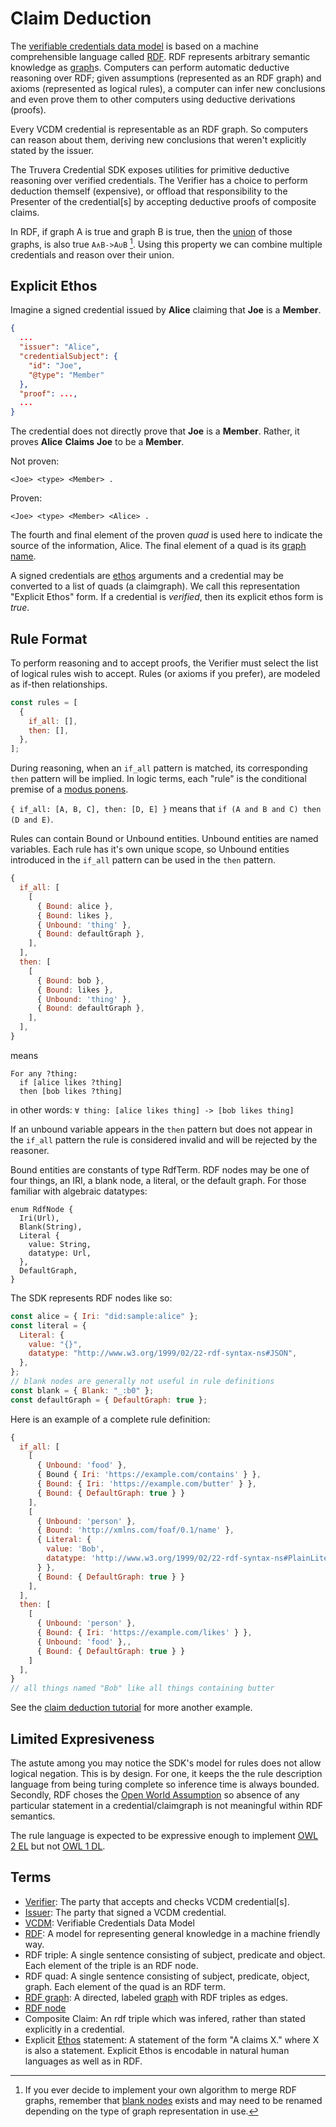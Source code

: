 # Claim Deduction

The [verifiable credentials data model](https://www.w3.org/TR/vc-data-model/) is based on a machine comprehensible language called [RDF](https://www.w3.org/TR/rdf-primer/). RDF represents arbitrary semantic knowledge as [graph](<https://en.wikipedia.org/wiki/Graph_(discrete_mathematics)>)s. Computers can perform automatic deductive reasoning over RDF; given assumptions (represented as an RDF graph) and axioms (represented as logical rules), a computer can infer new conclusions and even prove them to other computers using deductive derivations (proofs).

Every VCDM credential is representable as an RDF graph. So computers can reason about them, deriving new conclusions that weren't explicitly stated by the issuer.

The Truvera Credential SDK exposes utilities for primitive deductive reasoning over verified credentials. The Verifier has a choice to perform deduction themself (expensive), or offload that responsibility to the Presenter of the credential[s] by accepting deductive proofs of composite claims.

In RDF, if graph A is true and graph B is true, then the [union](<https://en.wikipedia.org/wiki/Union_(set_theory)>) of those graphs, is also true `A∧B->A∪B` [^1]. Using this property we can combine multiple credentials and reason over their union.

## Explicit Ethos

Imagine a signed credential issued by **Alice** claiming that **Joe** is a **Member**.

```json
{
  ...
  "issuer": "Alice",
  "credentialSubject": {
    "id": "Joe",
    "@type": "Member"
  },
  "proof": ...,
  ...
}
```

The credential does not directly prove that **Joe** is a **Member**. Rather, it proves **Alice** **Claims** **Joe** to be a **Member**.

Not proven:

```nquads
<Joe> <type> <Member> .
```

Proven:

```nquads
<Joe> <type> <Member> <Alice> .
```

The fourth and final element of the proven _quad_ is used here to indicate the source of the information, Alice. The final element of a quad is its [graph name](https://www.w3.org/TR/rdf11-concepts/#dfn-graph-name).

A signed credentials are [ethos](https://en.wikipedia.org/wiki/Modes_of_persuasion#Ethos) arguments and a credential may be converted to a list of quads (a claimgraph). We call this representation "Explicit Ethos" form. If a credential is _verified_, then its explicit ethos form is _true_.

## Rule Format

To perform reasoning and to accept proofs, the Verifier must select the list of logical rules wish to accept. Rules (or axioms if you prefer), are modeled as if-then relationships.

```js
const rules = [
  {
    if_all: [],
    then: [],
  },
];
```

During reasoning, when an `if_all` pattern is matched, its corresponding `then` pattern will be implied. In logic terms, each "rule" is the conditional premise of a [modus ponens](https://en.wikipedia.org/wiki/Modus_ponens).

`{ if_all: [A, B, C], then: [D, E] }` means that `if (A and B and C) then (D and E)`.

Rules can contain Bound or Unbound entities. Unbound entities are named variables. Each rule has it's own unique scope, so Unbound entities introduced in the `if_all` pattern can be used in the `then` pattern.

```js
{
  if_all: [
    [
      { Bound: alice },
      { Bound: likes },
      { Unbound: 'thing' },
      { Bound: defaultGraph },
    ],
  ],
  then: [
    [
      { Bound: bob },
      { Bound: likes },
      { Unbound: 'thing' },
      { Bound: defaultGraph },
    ],
  ],
}
```

means

```
For any ?thing:
  if [alice likes ?thing]
  then [bob likes ?thing]
```

in other words: `∀ thing: [alice likes thing] -> [bob likes thing]`

If an unbound variable appears in the `then` pattern but does not appear in the `if_all` pattern the rule is considered invalid and will be rejected by the reasoner.

Bound entities are constants of type RdfTerm. RDF nodes may be one of four things, an IRI, a blank node, a literal, or the default graph. For those familiar with algebraic datatypes:

```rust,ignore
enum RdfNode {
  Iri(Url),
  Blank(String),
  Literal {
    value: String,
    datatype: Url,
  },
  DefaultGraph,
}
```

The SDK represents RDF nodes like so:

```js
const alice = { Iri: "did:sample:alice" };
const literal = {
  Literal: {
    value: "{}",
    datatype: "http://www.w3.org/1999/02/22-rdf-syntax-ns#JSON",
  },
};
// blank nodes are generally not useful in rule definitions
const blank = { Blank: "_:b0" };
const defaultGraph = { DefaultGraph: true };
```

Here is an example of a complete rule definition:

```js
{
  if_all: [
    [
      { Unbound: 'food' },
      { Bound { Iri: 'https://example.com/contains' } },
      { Bound: { Iri: 'https://example.com/butter' } },
      { Bound: { DefaultGraph: true } }
    ],
    [
      { Unbound: 'person' },
      { Bound: 'http://xmlns.com/foaf/0.1/name' },
      { Literal: {
        value: 'Bob',
        datatype: 'http://www.w3.org/1999/02/22-rdf-syntax-ns#PlainLiteral',
      } },
      { Bound: { DefaultGraph: true } }
    ],
  ],
  then: [
    [
      { Unbound: 'person' },
      { Bound: { Iri: 'https://example.com/likes' } },
      { Unbound: 'food' },,
      { Bound: { DefaultGraph: true } }
    ]
  ],
}
// all things named "Bob" like all things containing butter
```

See the [claim deduction tutorial](tutorial_claim_deduction.html) for more another example.

## Limited Expresiveness

The astute among you may notice the SDK's model for rules does not allow logical negation. This is by design. For one, it keeps the the rule description language from being turing complete so inference time is always bounded. Secondly, RDF choses the [Open World Assumption](https://en.wikipedia.org/wiki/Open-world_assumption) so absence of any particular statement in a credential/claimgraph is not meaningful within RDF semantics.

The rule language is expected to be expressive enough to implement [OWL 2 EL](https://www.w3.org/TR/owl2-profiles/#OWL_2_EL) but not [OWL 1 DL](https://www.w3.org/TR/owl-ref/).

## Terms

- [Verifier](https://www.w3.org/TR/vc-data-model/#dfn-verifier): The party that accepts and checks VCDM credential[s].
- [Issuer](https://www.w3.org/TR/vc-data-model/#dfn-issuer): The party that signed a VCDM credential.
- [VCDM](https://www.w3.org/TR/vc-data-model/): Verifiable Credentials Data Model
- [RDF](https://en.wikipedia.org/wiki/Resource_Description_Framework): A model for representing general knowledge in a machine friendly way.
- RDF triple: A single sentence consisting of subject, predicate and object. Each element of the triple is an RDF node.
- RDF quad: A single sentence consisting of subject, predicate, object, graph. Each element of the quad is an RDF term.
- [RDF graph](https://www.w3.org/TR/rdf-primer/#rdfmodel): A directed, labeled [graph](<https://en.wikipedia.org/wiki/Graph_(discrete_mathematics)>) with RDF triples as edges.
- [RDF node](https://www.w3.org/TR/rdf-primer/#rdfmodel)
- Composite Claim: An rdf triple which was infered, rather than stated explicitly in a credential.
- Explicit [Ethos](https://en.wikipedia.org/wiki/Modes_of_persuasion#Ethos) statement: A statement of the form "A claims X." where X is also a statement. Explicit Ethos is encodable in natural human languages as well as in RDF.

[^1]: If you ever decide to implement your own algorithm to merge RDF graphs, remember that [blank nodes](https://www.w3.org/TR/rdf11-concepts/#section-blank-nodes) exists and may need to be renamed depending on the type of graph representation in use.
